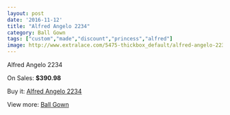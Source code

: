 ```yaml
---
layout: post
date: '2016-11-12'
title: "Alfred Angelo 2234"
category: Ball Gown
tags: ["custom","made","discount","princess","alfred"]
image: http://www.extralace.com/5475-thickbox_default/alfred-angelo-2234.jpg
---
```

Alfred Angelo 2234

On Sales: **$390.98**
<a href="https://www.extralace.com/ball-gown/2599-alfred-angelo-2234.html"><amp-img layout="responsive" width="600" height="600" src="//www.extralace.com/5475-thickbox_default/alfred-angelo-2234.jpg" alt="Alfred Angelo 2234 0" /></a>
<a href="https://www.extralace.com/ball-gown/2599-alfred-angelo-2234.html"><amp-img layout="responsive" width="600" height="600" src="//www.extralace.com/5476-thickbox_default/alfred-angelo-2234.jpg" alt="Alfred Angelo 2234 1" /></a>

Buy it: [Alfred Angelo 2234](https://www.extralace.com/ball-gown/2599-alfred-angelo-2234.html "Alfred Angelo 2234")

View more: [Ball Gown](https://www.extralace.com/3-ball-gown "Ball Gown")